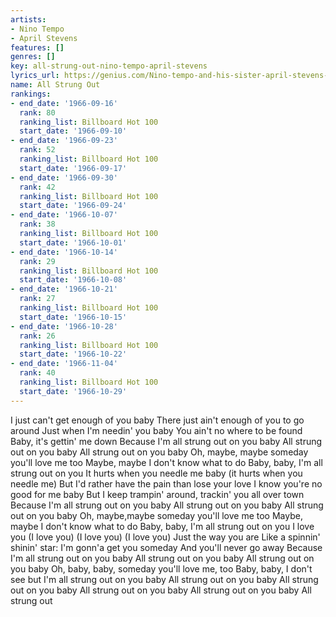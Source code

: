 ```yaml
---
artists:
- Nino Tempo
- April Stevens
features: []
genres: []
key: all-strung-out-nino-tempo-april-stevens
lyrics_url: https://genius.com/Nino-tempo-and-his-sister-april-stevens-all-strung-out-lyrics
name: All Strung Out
rankings:
- end_date: '1966-09-16'
  rank: 80
  ranking_list: Billboard Hot 100
  start_date: '1966-09-10'
- end_date: '1966-09-23'
  rank: 52
  ranking_list: Billboard Hot 100
  start_date: '1966-09-17'
- end_date: '1966-09-30'
  rank: 42
  ranking_list: Billboard Hot 100
  start_date: '1966-09-24'
- end_date: '1966-10-07'
  rank: 38
  ranking_list: Billboard Hot 100
  start_date: '1966-10-01'
- end_date: '1966-10-14'
  rank: 29
  ranking_list: Billboard Hot 100
  start_date: '1966-10-08'
- end_date: '1966-10-21'
  rank: 27
  ranking_list: Billboard Hot 100
  start_date: '1966-10-15'
- end_date: '1966-10-28'
  rank: 26
  ranking_list: Billboard Hot 100
  start_date: '1966-10-22'
- end_date: '1966-11-04'
  rank: 40
  ranking_list: Billboard Hot 100
  start_date: '1966-10-29'
---
```

I just can't get enough of you baby
There just ain't enough of you to go around
Just when I'm needin' you baby
You ain't no where to be found
Baby, it's gettin' me down
Because I'm all strung out on you baby
All strung out on you baby
All strung out on you baby
Oh, maybe, maybe someday you'll love me too
Maybe, maybe I don't know what to do
Baby, baby, I'm all strung out on you
It hurts when you needle me baby (it hurts when you needle me)
But I'd rather have the pain than lose your love
I know you're no good for me baby
But I keep trampin' around, trackin' you all over town
Because I'm all strung out on you baby
All strung out on you baby
All strung out on you baby
Oh, maybe,maybe someday you'll love me too
Maybe, maybe I don't know what to do
Baby, baby, I'm all strung out on you
I love you (I love you) (I love you) (I love you)
Just the way you are
Like a spinnin' shinin' star:
I'm gonn'a get you someday
And you'll never go away
Because I'm all strung out on you baby
All strung out on you baby
All strung out on you baby
Oh, baby, baby, someday you'll love me, too
Baby, baby, I don't see but I'm all strung out on you baby
All strung out on you baby
All strung out on you baby
All strung out on you baby
All strung out on you baby
All strung out
